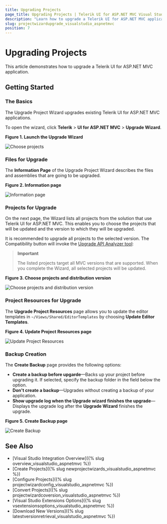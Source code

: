```yaml
---
title: Upgrading Projects
page_title: Upgrading Projects | Telerik UI for ASP.NET MVC Visual Studio Integration
description: "Learn how to upgrade a Telerik UI for ASP.NET MVC application."
slug: projectwizardupgrade_visualstudio_aspnetmvc
position: 7
---
```


# Upgrading Projects

This article demonstrates how to upgrade a Telerik UI for ASP.NET MVC application.

## Getting Started

### The Basics

The Upgrade Project Wizard upgrades existing Telerik UI for ASP.NET MVC applications.

To open the wizard, click **Telerik** > **UI for ASP.NET MVC** > **Upgrade Wizard**.

**Figure 1. Launch the Upgrade Wizard**

![Choose projects](/vs-integration/images/upgrade_menu.png)

### Files for Upgrade

The **Information Page** of the Upgrade Project Wizard describes the files and assemblies that are going to be upgraded.

**Figure 2. Information page**

![Information page](/vs-integration/images/upgrade_warning.png)

### Projects for Upgrade

On the next page, the Wizard lists all projects from the solution that use Telerik UI for ASP.NET MVC. This enables you to choose the projects that will be updated and the version to which they will be upgraded.

It is recommended to upgrade all projects to the selected version. The Compatibility button will invoke the [Upgrade API Analyzer tool](http://docs.telerik.com/aspnet-mvc/vs-integration/upgrade-api-analyzer):

> **Important**
>
> The listed projects target all MVC versions that are supported. When you complete the Wizard, all selected projects will be updated.

**Figure 3. Choose projects and distribution version**

![Choose projects and distribution version](/vs-integration/images/upgrade_version.png)

### Project Resources for Upgrade

The **Upgrade Project Resources** page allows you to update the editor templates in `~/Views/Shared/EditorTemplates` by choosing **Update Editor Templates**.

**Figure 4. Update Project Resources page**

![Update Project Resources](/vs-integration/images/upgrade_settings.png)

### Backup Creation

The **Create Backup** page provides the following options:

- **Create a backup before upgarde**&mdash;Backs up your project before upgrading it. If selected, specify the backup folder in the field below the option.
- **Don't create a backup**&mdash;Upgrades without creating a backup of your application.
- **Show upgrade log when the Upgrade wizard finishes the upgrade**&mdash;Displays the upgrade log after the **Upgrade Wizard** finishes the upgrade.

**Figure 5. Create Backup page**

![Create Backup](/vs-integration/images/upgrade_backup.png)

## See Also

* [Visual Studio Integration Overview]({% slug overview_visualstudio_aspnetmvc %})
* [Create Projects]({% slug newprojectwizards_visualstudio_aspnetmvc %})
* [Configure Projects]({% slug projectwizardconfig_visualstudio_aspnetmvc %})
* [Convert Projects]({% slug projectwizardcoversion_visualstudio_aspnetmvc %})
* [Visual Studio Extensions Options]({% slug vsextensionsoptions_visualstudio_aspnetmvc %})
* [Download New Versions]({% slug latestversionretrieval_visualstudio_aspnetmvc %})

